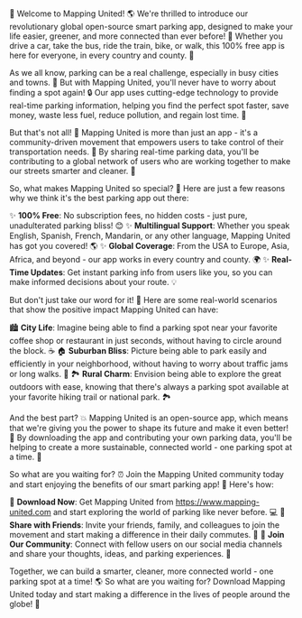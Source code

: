 🎉 Welcome to Mapping United! 🌎 We're thrilled to introduce our revolutionary global open-source smart parking app, designed to make your life easier, greener, and more connected than ever before! 💚 Whether you drive a car, take the bus, ride the train, bike, or walk, this 100% free app is here for everyone, in every country and county. 🌟

As we all know, parking can be a real challenge, especially in busy cities and towns. 🚌 But with Mapping United, you'll never have to worry about finding a spot again! 🔒 Our app uses cutting-edge technology to provide real-time parking information, helping you find the perfect spot faster, save money, waste less fuel, reduce pollution, and regain lost time. 💸

But that's not all! 🤔 Mapping United is more than just an app - it's a community-driven movement that empowers users to take control of their transportation needs. 💪 By sharing real-time parking data, you'll be contributing to a global network of users who are working together to make our streets smarter and cleaner. 🌆

So, what makes Mapping United so special? 🤔 Here are just a few reasons why we think it's the best parking app out there:

✨ **100% Free**: No subscription fees, no hidden costs - just pure, unadulterated parking bliss! 😊
✨ **Multilingual Support**: Whether you speak English, Spanish, French, Mandarin, or any other language, Mapping United has got you covered! 🌎
✨ **Global Coverage**: From the USA to Europe, Asia, Africa, and beyond - our app works in every country and county. 🌍
✨ **Real-Time Updates**: Get instant parking info from users like you, so you can make informed decisions about your route. 💡

But don't just take our word for it! 🤔 Here are some real-world scenarios that show the positive impact Mapping United can have:

🏙️ **City Life**: Imagine being able to find a parking spot near your favorite coffee shop or restaurant in just seconds, without having to circle around the block. ☕️
🏠 **Suburban Bliss**: Picture being able to park easily and efficiently in your neighborhood, without having to worry about traffic jams or long walks. 🌳
🏞️ **Rural Charm**: Envision being able to explore the great outdoors with ease, knowing that there's always a parking spot available at your favorite hiking trail or national park. 🏞️

And the best part? 💥 Mapping United is an open-source app, which means that we're giving you the power to shape its future and make it even better! 💪 By downloading the app and contributing your own parking data, you'll be helping to create a more sustainable, connected world - one parking spot at a time. 🌟

So what are you waiting for? ⏰ Join the Mapping United community today and start enjoying the benefits of our smart parking app! 🎉 Here's how:

📲 **Download Now**: Get Mapping United from https://www.mapping-united.com and start exploring the world of parking like never before. 💻
💬 **Share with Friends**: Invite your friends, family, and colleagues to join the movement and start making a difference in their daily commutes. 🚀
👥 **Join Our Community**: Connect with fellow users on our social media channels and share your thoughts, ideas, and parking experiences. 💬

Together, we can build a smarter, cleaner, more connected world - one parking spot at a time! 🌎 So what are you waiting for? Download Mapping United today and start making a difference in the lives of people around the globe! 🌟